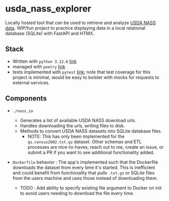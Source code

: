 # usda_nass_explorer
Locally hosted tool that can be used to retrieve and analyze [USDA NASS data](https://www.nass.usda.gov/datasets/). WIP/fun project to practice displaying data in a local relational database (SQLite) with FastAPI and HTMX.

## Stack
* Written with `python 3.12.6` [link](https://www.python.org/downloads/release/python-3126/)
* managed with `poetry` [link](https://python-poetry.org/)
* tests implemented with `pytest` [link](https://docs.pytest.org/en/7.1.x/contents.html); note that test coverage for this project is minimal, would be easy to bolster with mocks for requests to external services.

## Components
* `./nass_io` 
    * Generates a list of available USDA NASS download urls.
    * Handles downloading the urls, writing files to disk.
    * Methods to convert USDA NASS datasets into SQLite database files. 
        * NOTE: This has only been implemented for the `qs.census2002.txt.gz` dataset. Other schemas and ETL processes are nice-to-haves; reach out to me, create an issue, or submit a PR if you want to see additional functionality added.

* `Dockerfile` behavior : The app's implemented such that the Dockerfile downloads the dataset from every time it's started. This is inefficient and could benefit from functionality that pulls `.txt.gz` or SQLite files from the users machine and uses those instead of downloading them.
    * TODO : Add ability to specify existing file argument to Docker on init to avoid users needing to download the file every time.
